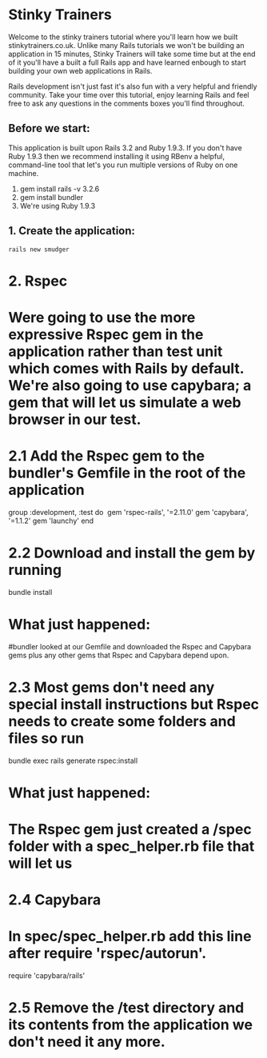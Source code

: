 # Stinky Trainers

Welcome to the stinky trainers tutorial where you'll learn how we built stinkytrainers.co.uk. Unlike many Rails tutorials we won't be building an application in 15 minutes, Stinky Trainers will take some time but at the end of it you'll have a built a full Rails app and have learned enbough to start building your own web applications in Rails.

Rails development isn't just fast it's also fun with a very helpful and friendly community. Take your time over this tutorial, enjoy learning Rails and feel free to ask any questions in the comments boxes you'll find throughout. 
 
## Before we start:
This application is built upon Rails 3.2 and Ruby 1.9.3. If you don't have Ruby 1.9.3 then we recommend installing it using RBenv a helpful, command-line tool that let's you run multiple versions of Ruby on one machine.

1. gem install rails -v 3.2.6
2. gem install bundler
3. We're using Ruby 1.9.3

## 1. Create the application:

    rails new smudger

# 2. Rspec

# Were going to use the more expressive Rspec gem in the application rather than test unit which comes with Rails by default. We're also going to use capybara; a gem that will let us simulate a web browser in our test.

# 2.1 Add the Rspec gem to the bundler's Gemfile in the root of the application

  group :development, :test do
    gem 'rspec-rails', '=2.11.0'
    gem 'capybara', '=1.1.2'
    gem 'launchy'
  end

# 2.2 Download and install the gem by running
  
  bundle install
  
# What just happened:

#bundler looked at our Gemfile and downloaded the Rspec and Capybara gems plus any other gems that Rspec and Capybara depend upon. 
  
# 2.3 Most gems don't need any special install instructions but Rspec needs to create some folders and files so run

  bundle exec rails generate rspec:install
  
# What just happened:
# 
#   The Rspec gem just created a /spec folder with a spec_helper.rb file that will let us

# 2.4 Capybara

# In spec/spec_helper.rb add this line after require 'rspec/autorun'.

require 'capybara/rails'

# 2.5 Remove the /test directory and its contents from the application we don't need it any more.
